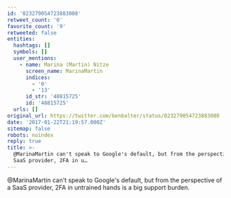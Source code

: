 ```yaml
---
id: '823279054723883008'
retweet_count: '0'
favorite_count: '9'
retweeted: false
entities:
  hashtags: []
  symbols: []
  user_mentions:
    - name: Marina (Martin) Nitze
      screen_name: MarinaMartin
      indices:
        - '0'
        - '13'
      id_str: '48815725'
      id: '48815725'
  urls: []
original_url: https://twitter.com/benbalter/status/823279054723883008
date: '2017-01-22T21:19:57.000Z'
sitemap: false
robots: noindex
reply: true
title: >-
  @MarinaMartin can't speak to Google's default, but from the perspective of a
  SaaS provider, 2FA in u…
---
```


@MarinaMartin can't speak to Google's default, but from the perspective of a SaaS provider, 2FA in untrained hands is a big support burden.